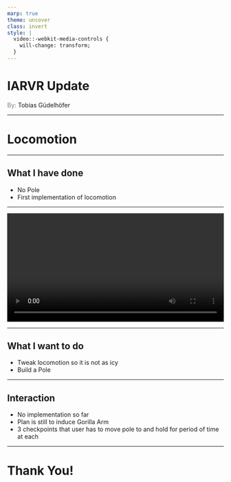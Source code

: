```yaml
---
marp: true
theme: uncover
class: invert
style: |
  video::-webkit-media-controls {
    will-change: transform;
  }
---
```

# IARVR Update
<span style="color:grey"> By:</span> Tobias Güdelhöfer

---
# Locomotion
---
## What I have done
* No Pole
* First implementation of locomotion

---

<video src="2022-12-19 18-37-44.mp4" controls width="100%"></video>

---
## What I want to do
* Tweak locomotion so it is not as icy
* Build a Pole  
---

## Interaction
* No implementation so far
* Plan is still to induce Gorilla Arm
* 3 checkpoints that user has to move pole to and hold for period of time at each
---
# Thank You!